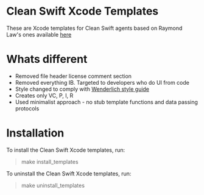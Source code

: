 # Clean Swift Xcode Templates

These are Xcode templates for Clean Swift agents based on Raymond Law's ones available [here](https://clean-swift.com/)

# Whats different

* Removed file header license comment section
* Removed everything IB. Targeted to developers who do UI from code
* Style changed to comply with [Wenderlich style guide](https://github.com/raywenderlich/swift-style-guide)
* Creates only VC, P, I, R
* Used minimalist approach - no stub template functions and data passing protocols 
  
# Installation

To install the Clean Swift Xcode templates, run:

> make install_templates

To uninstall the Clean Swift Xcode templates, run:

> make uninstall_templates
